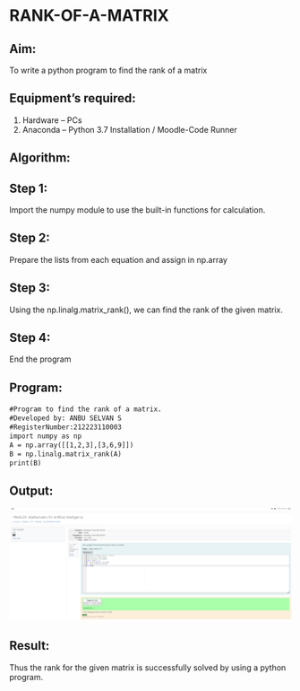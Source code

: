 # RANK-OF-A-MATRIX
## Aim:
To write a python program to find the rank of a matrix
## Equipment’s required:
1. 	Hardware – PCs
2. 	Anaconda – Python 3.7 Installation / Moodle-Code Runner
## Algorithm:
## Step 1:
Import the numpy module to use the built-in functions for calculation.

## Step 2:
Prepare the lists from each equation and assign in np.array

## Step 3:
Using the np.linalg.matrix_rank(), we can find the rank of the given matrix.

## Step 4:
End the program 



## Program:
```
#Program to find the rank of a matrix.
#Developed by: ANBU SELVAN S
#RegisterNumber:212223110003
import numpy as np
A = np.array([[1,2,3],[3,6,9]])
B = np.linalg.matrix_rank(A)
print(B)
```


## Output:
![alt text](image.png)
## Result:
Thus the rank for the given matrix is successfully solved by  using a python program.

